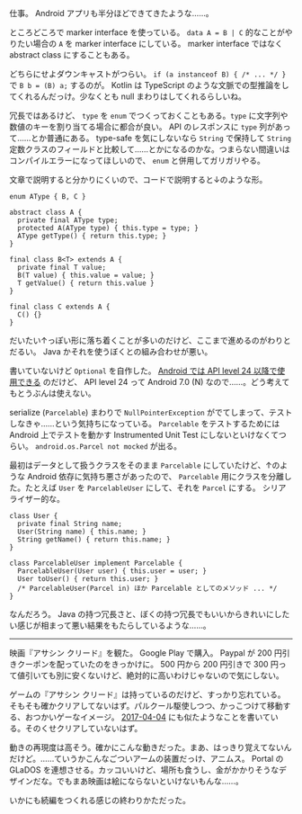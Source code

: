 仕事。 Android アプリも半分ほどできてきたような……。

ところどころで marker interface を使っている。 `data A = B | C` 的なことがやりたい場合の `A` を marker interface にしている。 marker interface ではなく abstract class にすることもある。

どちらにせよダウンキャストがつらい。 `if (a instanceof B) { /* ... */ }` で `B b = (B) a;` するのが。 Kotlin は TypeScript のような文脈での型推論をしてくれるんだっけ。少なくとも null まわりはしてくれるらしいね。

冗長ではあるけど、 `type` を `enum` でつくっておくこともある。`type` に文字列や数値のキーを割り当てる場合に都合が良い。 API のレスポンスに `type` 列があって……とか普通にある。 type-safe を気にしないなら `String` で保持して `String` 定数クラスのフィールドと比較して……とかになるのかな。つまらない間違いはコンパイルエラーになってほしいので、 `enum` と併用してガリガリやる。

文章で説明すると分かりにくいので、コードで説明すると↓のような形。

```
enum AType { B, C }

abstract class A {
  private final AType type;
  protected A(AType type) { this.type = type; }
  AType getType() { return this.type; }
}

final class B<T> extends A {
  private final T value;
  B(T value) { this.value = value; }
  T getValue() { return this.value }
}

final class C extends A {
  C() {}
}
```

だいたい↑っぽい形に落ち着くことが多いのだけど、ここまで進めるのがわりとだるい。 Java かそれを使うぼくとの組み合わせが悪い。

書いていないけど `Optional` を自作した。 [Android では API level 24 以降で使用できる](https://developer.android.com/reference/java/util/Optional.html) のだけど、 API level 24 って Android 7.0 (N) なので……。どう考えてもとうぶんは使えない。

serialize (`Parcelable`) まわりで `NullPointerException` がでてしまって、テストしなきゃ……という気持ちになっている。 `Parcelable` をテストするためには Android 上でテストを動かす Instrumented Unit Test にしないといけなくてつらい。 `android.os.Parcel not mocked` が出る。

最初はデータとして扱うクラスをそのまま `Parcelable` にしていたけど、↑のような Android 依存に気持ち悪さがあったので、 `Parcelable` 用にクラスを分離した。たとえば `User` を `ParcelableUser` にして、それを `Parcel` にする。 シリアライザー的な。

```
class User {
  private final String name;
  User(String name) { this.name; }
  String getName() { return this.name; }
}

class ParcelableUser implement Parcelable {
  ParcelableUser(User user) { this.user = user; }
  User toUser() { return this.user; }
  /* ParcelableUser(Parcel in) ほか Parcelable としてのメソッド ... */
}
```

なんだろう。 Java の持つ冗長さと、ぼくの持つ冗長でもいいからきれいにしたい感じが相まって悪い結果をもたらしているような……。

-----

映画『アサシン クリード』を観た。 Google Play で購入。 Paypal が 200 円引きクーポンを配っていたのをきっかけに。 500 円から 200 円引きで 300 円って値引いても別に安くないけど、絶対的に高いわけじゃないので気にしない。

ゲームの『アサシン クリード』は持っているのだけど、すっかり忘れている。そもそも確かクリアしてないはず。パルクール駆使しつつ、かっこつけて移動する、おつかいゲーなイメージ。 [2017-04-04][] にも似たようなことを書いている。そのくせクリアしていないはず。

動きの再現度は高そう。確かにこんな動きだった。まあ、はっきり覚えてないんだけど。……ていうかこんなごついアームの装置だっけ、アニムス。 Portal の GLaDOS を連想させる。カッコいいけど、場所も食うし、金がかかりそうなデザインだな。でもまあ映画は絵にならないといけないもんな……。

いかにも続編をつくれる感じの終わりかただった。

[2017-04-04]: https://blog.bouzuya.net/2017/04/04/
